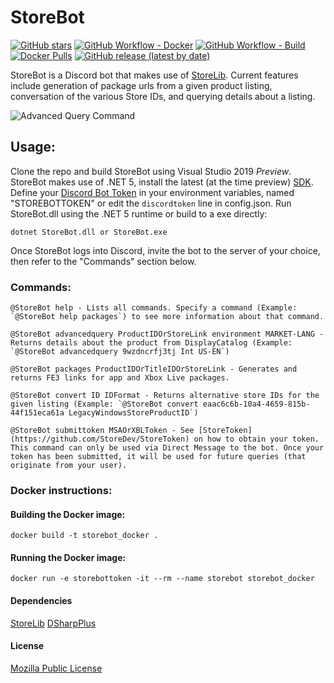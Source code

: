 # StoreBot

[![GitHub stars](https://img.shields.io/github/stars/StoreDev/StoreBot?style=social)](https://github.com/StoreDev/StoreBot)
[![GitHub Workflow - Docker](https://img.shields.io/github/workflow/status/StoreDev/StoreBot/docker?label=docker)](https://github.com/StoreDev/StoreBot/actions?query=workflow%3Adocker)
[![GitHub Workflow - Build](https://img.shields.io/github/workflow/status/StoreDev/StoreBot/build?label=build)](https://github.com/StoreDev/StoreBot/actions?query=workflow%3Abuild)
[![Docker Pulls](https://img.shields.io/docker/pulls/storedev/store-bot)](https://hub.docker.com/r/storedev/store-bot)
[![GitHub release (latest by date)](https://img.shields.io/github/v/release/storedev/storebot)](https://github.com/StoreDev/StoreBot/releases)

StoreBot is a Discord bot that makes use of [StoreLib](https://github.com/StoreDev/StoreLib). Current features include generation of package urls from a given product listing, conversation of the various Store IDs, and querying details about a listing.

![Advanced Query Command](https://i.imgur.com/sUd7RkM.png)


## Usage:
Clone the repo and build StoreBot using Visual Studio 2019 *Preview*. StoreBot makes use of .NET 5, install the latest (at the time preview) [SDK](https://dotnet.microsoft.com/download/dotnet/5.0). Define your [Discord Bot Token](https://discordapp.com/developers/applications) in your environment variables, named "STOREBOTTOKEN" or edit the `discordtoken` line in config.json.
Run StoreBot.dll using the .NET 5 runtime or build to a exe directly:
```
dotnet StoreBot.dll or StoreBot.exe
```
Once StoreBot logs into Discord, invite the bot to the server of your choice, then refer to the "Commands" section below.


### Commands:
```
@StoreBot help - Lists all commands. Specify a command (Example: `@StoreBot help packages`) to see more information about that command.
```

```
@StoreBot advancedquery ProductIDOrStoreLink environment MARKET-LANG - Returns details about the product from DisplayCatalog (Example: `@StoreBot advancedquery 9wzdncrfj3tj Int US-EN`)
```

```
@StoreBot packages ProductIDOrTitleIDOrStoreLink - Generates and returns FE3 links for app and Xbox Live packages. 
```

```
@StoreBot convert ID IDFormat - Returns alternative store IDs for the given listing (Example: `@StoreBot convert eaac6c6b-10a4-4659-815b-44f151eca61a LegacyWindowsStoreProductID`)
```

```
@StoreBot submittoken MSAOrXBLToken - See [StoreToken](https://github.com/StoreDev/StoreToken) on how to obtain your token. This command can only be used via Direct Message to the bot. Once your token has been submitted, it will be used for future queries (that originate from your user).
```

### Docker instructions:
#### Building the Docker image:
```docker build -t storebot_docker .```
#### Running the Docker image:
```docker run -e storebottoken -it --rm --name storebot storebot_docker```


#### Dependencies
[StoreLib](https://github.com/StoreDev/StoreLib)
[DSharpPlus](https://github.com/DSharpPlus/DSharpPlus)


#### License 
[Mozilla Public License](https://www.mozilla.org/en-US/MPL/)
